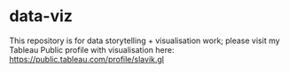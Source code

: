 # data-viz
This repository is for data storytelling + visualisation work; please visit my Tableau Public profile with visualisation here:  https://public.tableau.com/profile/slavik.gl
